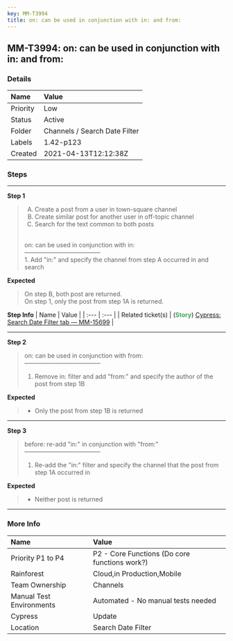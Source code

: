 ```yaml
---
key: MM-T3994
title: on: can be used in conjunction with in: and from:
---
```


## MM-T3994: on: can be used in conjunction with in: and from:

### Details

| Name     | Value                         |
| :------- | :---------------------------- |
| Priority | Low                           |
| Status   | Active                        |
| Folder   | Channels / Search Date Filter |
| Labels   | 1.42-p123                     |
| Created  | 2021-04-13T12:12:38Z          |

### Steps

<hr/>

**Step 1**

> <article><ol style="list-style-type:upper-alpha"><li>Create a post from a user in town-square channel</li><li>Create similar post for another user in off-topic channel</li><li>Search for the text common to both posts</li></ol><br />on: can be used in conjunction with in:<br />–––––––––––––––––––––––––<br />1. Add "in:" and specify the channel from step A occurred in and search</article>

**Expected**

> <article>On step B, both post are returned.<br />On step 1, only the post from step 1A is returned.</article>

**Step Info**
| Name | Value |
| :--- | :--- |
| Related ticket(s) | (<strong><span style="color:rgb(65, 168, 95)">Story</span></strong>) <a href="https://mattermost.atlassian.net/browse/MM-15699">Cypress: Search Date Filter tab — MM-15699</a> |

<hr/>

**Step 2**

> <article>on: can be used in conjunction with from:<br />–––––––––––––––––––––––––<br /><ol><li>Remove in: filter and add "from:" and specify the author of the post from step 1B</li></ol></article>

**Expected**

> <article><ul><li>Only the post from step 1B is returned</li></ul></article>

<hr/>

**Step 3**

> <article>before: re-add "in:" in conjunction with "from:"<br />–––––––––––––––––––––––––<br /><ol><li>Re-add the "in:" filter and specify the channel that the post from step 1A occurred in</li></ol></article>

**Expected**

> <article><ul><li>Neither post is returned</li></ul></article>

<hr/>

### More Info

| Name                     | Value                                         |
| :----------------------- | :-------------------------------------------- |
| Priority P1 to P4        | P2 - Core Functions (Do core functions work?) |
| Rainforest               | Cloud,in Production,Mobile                    |
| Team Ownership           | Channels                                      |
| Manual Test Environments | Automated - No manual tests needed            |
| Cypress                  | Update                                        |
| Location                 | Search Date Filter                            |
